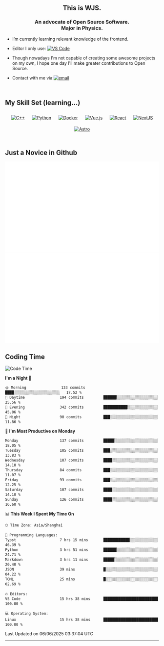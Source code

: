 ## <div align="center">This is WJS.</div>  
  

### <div align="center">An advocate of Open Source Software.<br>Major in Physics.</div>  
  

- I’m currently learning relevant knowledge of the frontend.  
  

- Editor I only use: [![VS Code](https://img.shields.io/badge/-VS%20Code-007ACC?style=plastic&logo=visual-studio-code)](https://code.visualstudio.com/)  
  

- Though nowadays I'm not capable of creating some awesome projects on my own, I hope one day I'll make greater contributions to Open Source.  
  

- Contact with me via:[![email](https://img.shields.io/badge/My-e--mail-red)](mailto:wjs@wjsphy.top)  
  

<br/>  


## My Skill Set (learning...)
<div align="center">  
<a href="https://www.cplusplus.com/" target="_blank"><img style="margin: 10px" src="https://profilinator.rishav.dev/skills-assets/cplusplus-original.svg" alt="C++" height="50" /></a>  
<a href="https://www.python.org/" target="_blank"><img style="margin: 10px" src="https://profilinator.rishav.dev/skills-assets/python-original.svg" alt="Python" height="50" /></a>  
<a href="https://www.docker.com/" target="_blank"><img style="margin: 10px" src="https://profilinator.rishav.dev/skills-assets/docker-original-wordmark.svg" alt="Docker" height="50" /></a>  
<a href="https://vuejs.org/" target="_blank"><img style="margin: 10px" src="https://profilinator.rishav.dev/skills-assets/vuejs-original-wordmark.svg" alt="Vue.js" height="50" /></a>  
<a href="https://reactjs.org/" target="_blank"><img style="margin: 10px" src="https://profilinator.rishav.dev/skills-assets/react-original-wordmark.svg" alt="React" height="50" /></a>  
<a href="https://nextjs.org/" target="_blank"><img style="margin: 10px" src="https://profilinator.rishav.dev/skills-assets/nextjs.png" alt="NextJS" height="50" /></a>  
<a href="https://www.astro.build/" target="_blank"><img style="margin: 10px" src="https://profilinator.rishav.dev/skills-assets/astro.svg" alt="Astro" height="50" /></a>   
</div>

<br/>  


## Just a Novice in Github  
![](https://raw.githubusercontent.com/wjsoj/github-stats-transparent/output/generated/overview.svg)
![](https://raw.githubusercontent.com/wjsoj/github-stats-transparent/output/generated/languages.svg)

## Coding Time

<!--START_SECTION:waka-->
![Code Time](http://img.shields.io/badge/Code%20Time-1%2C264%20hrs%2050%20mins-blue)

**I'm a Night 🦉** 

```text
🌞 Morning                133 commits         ████░░░░░░░░░░░░░░░░░░░░░   17.52 % 
🌆 Daytime                194 commits         ██████░░░░░░░░░░░░░░░░░░░   25.56 % 
🌃 Evening                342 commits         ███████████░░░░░░░░░░░░░░   45.06 % 
🌙 Night                  90 commits          ███░░░░░░░░░░░░░░░░░░░░░░   11.86 % 
```
📅 **I'm Most Productive on Monday** 

```text
Monday                   137 commits         █████░░░░░░░░░░░░░░░░░░░░   18.05 % 
Tuesday                  105 commits         ███░░░░░░░░░░░░░░░░░░░░░░   13.83 % 
Wednesday                107 commits         ████░░░░░░░░░░░░░░░░░░░░░   14.10 % 
Thursday                 84 commits          ███░░░░░░░░░░░░░░░░░░░░░░   11.07 % 
Friday                   93 commits          ███░░░░░░░░░░░░░░░░░░░░░░   12.25 % 
Saturday                 107 commits         ████░░░░░░░░░░░░░░░░░░░░░   14.10 % 
Sunday                   126 commits         ████░░░░░░░░░░░░░░░░░░░░░   16.60 % 
```


📊 **This Week I Spent My Time On** 

```text
🕑︎ Time Zone: Asia/Shanghai

💬 Programming Languages: 
Typst                    7 hrs 15 mins       ████████████░░░░░░░░░░░░░   46.39 % 
Python                   3 hrs 51 mins       ██████░░░░░░░░░░░░░░░░░░░   24.71 % 
Markdown                 3 hrs 11 mins       █████░░░░░░░░░░░░░░░░░░░░   20.40 % 
JSON                     39 mins             █░░░░░░░░░░░░░░░░░░░░░░░░   04.22 % 
TOML                     25 mins             █░░░░░░░░░░░░░░░░░░░░░░░░   02.69 % 

🔥 Editors: 
VS Code                  15 hrs 38 mins      █████████████████████████   100.00 % 

💻 Operating System: 
Linux                    15 hrs 38 mins      █████████████████████████   100.00 % 
```


 Last Updated on 06/06/2025 03:37:04 UTC
<!--END_SECTION:waka-->

----

<!--
**wjsoj/wjsoj** is a ✨ _special_ ✨ repository because its `README.md` (this file) appears on your GitHub profile.

Here are some ideas to get you started:

- 🔭 I’m currently working on ...
- 🌱 I’m currently learning ...
- 👯 I’m looking to collaborate on ...
- 🤔 I’m looking for help with ...
- 💬 Ask me about ...
- 📫 How to reach me: ...
- 😄 Pronouns: ...
- ⚡ Fun fact: ...
-->
